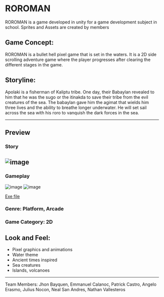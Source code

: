 # ROROMAN
ROROMAN is a game developed in unity for a game development subject in school. Sprites and Assets are created by members

## Game Concept: 
ROROMAN is a bullet hell pixel game that is set in the waters. It is a 2D side scrolling adventure game where the player progresses after clearing the different stages in the game. 

## Storyline:
Apolaki is a fisherman of Kaliptu tribe. One day, their Babaylan revealed to him that he was the sugo or the itinakda to save their tribe from the evil creatures of the sea. 
The babaylan gave him the agimat that wields him three lives and the ability to breathe longer underwater. He will set sail across the sea with his roro to vanquish the dark forces in the sea.

---

## Preview

### Story

![image](https://user-images.githubusercontent.com/70811340/122709928-d45eb700-d291-11eb-9065-c09b841595b0.png)
---

### Gameplay

![image](https://user-images.githubusercontent.com/70811340/122707983-af684500-d28d-11eb-9367-694c204082d6.png)
![image](https://user-images.githubusercontent.com/70811340/122708040-cc9d1380-d28d-11eb-8f03-e8cc9bee342e.png)


[Exe file](https://www.dropbox.com/sh/vem2440ifyaswnf/AABP_WLWnqq3PbGhIn29MDbVa?dl=0)

### Genre: Platform, Arcade

### Game Category: 2D

## Look and Feel: 
- Pixel graphics and animations
- Water theme
- Ancient times inspired
- Sea creatures
- Islands, volcanoes

---

Team Members:  Jhon Bayquen, Emmanuel Calanoc, Patrick Castro, Angelo Erasmo, Julius Nocon, Neal San Andres, Nathan Vallesteros
